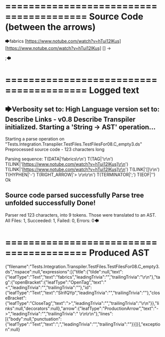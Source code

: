 ========================================
Source Code (between the arrows)
========================================

🡆fabrics
<SIrifQYp>
[https://www.notube.com/watch?v=hTui12lKus]
[https://www.notube.com/watch?v=hTui12lKus]
[]
-> 

;🡄

========================================
Logged text
========================================

🡆Verbosity set to: High
Language version set to: Describe Links - v0.8
Describe Transpiler initialized.
Starting a 'String -> AST' operation...
------------------------
Starting a parse operation on "Tests.Integration.Transpiler.TestFiles.TestFilesFor08.C_empty3.ds"
Preprocessed source code - 123 characters long

Parsing sequence: T(DATA|'fabrics\r\n') T(TAG|'<SIrifQYp>\r\n') T(LINK|'[https://www.notube.com/watch?v=hTui12lKus]\r\n') T(LINK|'[https://www.notube.com/watch?v=hTui12lKus]\r\n') T(LINK|'[]\r\n') T(HYPHEN|'-') T(RIGHT_ARROW|'> \r\n\r\n') T(TERMINATOR|';') T(EOF|'<EOF>') Ok

Source code parsed successfully
Parse tree unfolded successfully
Done!
------------------------
Parser red 123 characters, into 9 tokens.
Those were translated to an AST.
All Files: 1, Succeeded: 1, Failed: 0, Errors: 0🡄

========================================
Produced AST
========================================

{"filename":"Tests.Integration.Transpiler.TestFiles.TestFilesFor08.C_empty3.ds","nspace":null,"expressions":[{"title":{"tilde":null,"text":{"leafType":"Text","text":"fabrics","leadingTrivia":"","trailingTrivia":"\r\n"},"tag":{"openBracket":{"leafType":"OpenTag","text":"<","leadingTrivia":"","trailingTrivia":""},"id":{"leafType":"Text","text":"SIrifQYp","leadingTrivia":"","trailingTrivia":""},"closeBracket":{"leafType":"CloseTag","text":">","leadingTrivia":"","trailingTrivia":"\r\n"}},"links":null,"decorators":null},"arrow":{"leafType":"ProductionArrow","text":"->","leadingTrivia":"","trailingTrivia":" \r\n\r\n"},"lines":[{"body":null,"punctuation":{"leafType":"Text","text":";","leadingTrivia":"","trailingTrivia":""}}]}],"exception":null}